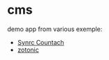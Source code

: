 # cms

demo app from various exemple:
 - [Synrc Countach](https://github.com/erlang-synrc/cms)
 - [zotonic](https://github.com/zotonic)
 
